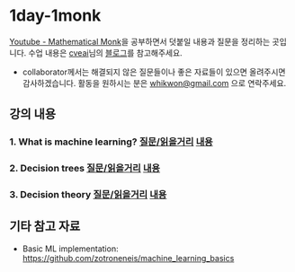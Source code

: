 # 1day-1monk
[Youtube - Mathematical Monk](https://www.youtube.com/playlist?list=PLD0F06AA0D2E8FFBA)을 공부하면서 덧붙일 내용과 질문을 정리하는 곳입니다. 수업 내용은 [cveai](https://github.com/cveai)님의 [블로그](https://cveai.github.io/notes/2018/03/08/mm-ml.html)를 참고해주세요. 
- collaborator께서는 해결되지 않은 질문들이나 좋은 자료들이 있으면 올려주시면 감사하겠습니다. 활동을 원하시는 분은 whikwon@gmail.com 으로 연락주세요. 

## 강의 내용 
### 1. What is machine learning? [질문/읽을거리](./1.md) [내용](https://cveai.github.io/notes/2018/03/08/mm-ml-1.html)
### 2. Decision trees [질문/읽을거리](./2.md) [내용](https://cveai.github.io/notes/2018/03/16/mm-ml-2.html)
### 3. Decision theory [질문/읽을거리](./3.md) [내용](https://cveai.github.io/notes/2018/03/27/mm-ml-3.html)

## 기타 참고 자료 
- Basic ML implementation: https://github.com/zotroneneis/machine_learning_basics
